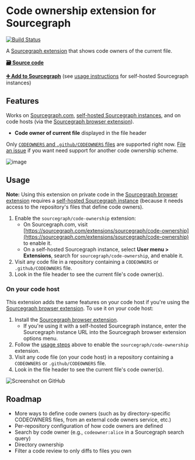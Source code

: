 # Code ownership extension for Sourcegraph

[![Build Status](https://travis-ci.org/sourcegraph/sourcegraph-code-ownership.svg?branch=master)](https://travis-ci.org/sourcegraph/sourcegraph-code-ownership)

A [Sourcegraph extension](https://docs.sourcegraph.com/extensions) that shows code owners of the current file.

[**🗃️ Source code**](https://github.com/sourcegraph/sourcegraph-code-ownership)

[**➕ Add to Sourcegraph**](https://sourcegraph.com/extensions/sourcegraph/code-ownership) (see [usage instructions](#usage) for self-hosted Sourcegraph instances)

## Features

Works on [Sourcegraph.com](https://sourcegraph.com), [self-hosted Sourcegraph instances](https://docs.sourcegraph.com/#quickstart), and on code hosts (via the [Sourcegraph browser extension](https://docs.sourcegraph.com/integration/browser_extension)).

- **Code owner of current file** displayed in the file header

Only [`CODEOWNERS` and `.github/CODEOWNERS` files](https://help.github.com/en/articles/about-code-owners) are supported right now. [File an issue](https://github.com/sourcegraph/sourcegraph-code-ownership/issues) if you want need support for another code ownership scheme.

![image](https://user-images.githubusercontent.com/68532117/138493366-07ceb88f-3b8e-4f2b-8df7-cd6f5738ef1b.png)


## Usage

**Note:** Using this extension on private code in the [Sourcegraph browser extension](https://docs.sourcegraph.com/integration/browser_extension) requires a [self-hosted Sourcegraph instance](https://docs.sourcegraph.com/#quickstart) (because it needs access to the repository's files that define code owners).

1. Enable the `sourcegraph/code-ownership` extension:
   - On Sourcegraph.com, visit [https://sourcegraph.com/extensions/sourcegraph/code-ownership](https://sourcegraph.com/extensions/sourcegraph/code-ownership) to enable it.
   - On a self-hosted Sourcegraph instance, select **User menu > Extensions**, search for `sourcegraph/code-ownership`, and enable it.
1. Visit any code file in a repository containing a `CODEOWNERS` or `.github/CODEOWNERS` file.
1. Look in the file header to see the current file's code owner(s).

### On your code host

This extension adds the same features on your code host if you're using the [Sourcegraph browser extension](https://docs.sourcegraph.com/integration/browser_extension). To use it on your code host:

1. Install the [Sourcegraph browser extension](https://docs.sourcegraph.com/integration/browser_extension).
   - If you're using it with a self-hosted Sourcegraph instance, enter the Sourcegraph instance URL into the Sourcegraph browser extension options menu.
1. Follow the [usage steps](#usage) above to enable the `sourcegraph/code-ownership` extension.
1. Visit any code file (on your code host) in a repository containing a `CODEOWNERS` or `.github/CODEOWNERS` file.
1. Look in the file header to see the current file's code owner(s).

![Screenshot on GitHub](https://user-images.githubusercontent.com/68532117/138493194-1f3769fb-404c-4a2c-9cbb-98684b5fac44.png)

## Roadmap

- More ways to define code owners (such as by directory-specific CODEOWNERS files, from an external code owners service, etc.)
- Per-repository configuration of how code owners are defined
- Search by code owner (e.g., `codeowner:alice` in a Sourcegraph search query)
- Directory ownership
- Filter a code review to only diffs to files you own
